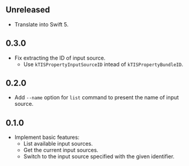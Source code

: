 ## Unreleased

- Translate into Swift 5.


## 0.3.0

- Fix extracting the ID of input source.
    - Use `kTISPropertyInputSourceID` intead of `kTISPropertyBundleID`.


## 0.2.0

- Add `--name` option for `list` command to present the name of input source.


## 0.1.0

- Implement basic features:
    - List available input sources.
    - Get the current input sources.
    - Switch to the input source specified with the given identifier.
